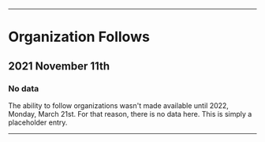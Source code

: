 
***

# Organization Follows

## 2021 November 11th

### No data

The ability to follow organizations wasn't made available until 2022, Monday, March 21st. For that reason, there is no data here. This is simply a placeholder entry.

***
